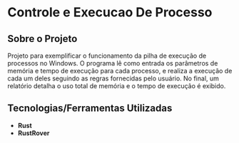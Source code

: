 # Controle e Execucao De Processo

## Sobre o Projeto

Projeto para exemplificar o funcionamento da pilha de execução de processos no Windows. O programa lê como entrada os parâmetros de memória e tempo de execução para cada processo, e realiza a execução de cada um deles seguindo as regras fornecidas pelo usuário. No final, um relatório detalha o uso total de memória e o tempo de execução é exibido.

## Tecnologias/Ferramentas Utilizadas

- **Rust**
- **RustRover**
